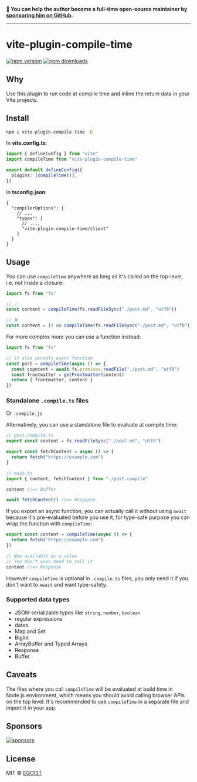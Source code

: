 **💛 You can help the author become a full-time open-source maintainer by [sponsoring him on GitHub](https://github.com/sponsors/egoist).**

---

# vite-plugin-compile-time

[![npm version](https://badgen.net/npm/v/vite-plugin-compile-time?v=2)](https://npm.im/vite-plugin-compile-time) [![npm downloads](https://badgen.net/npm/dm/vite-plugin-compile-time?v=2)](https://npm.im/vite-plugin-compile-time)

## Why

Use this plugin to run code at compile time and inline the return data in your Vite projects.

## Install

```bash
npm i vite-plugin-compile-time -D
```

In **vite.config.ts**:

```ts
import { defineConfig } from "vite"
import compileTime from "vite-plugin-compile-time"

export default defineConfig({
  plugins: [compileTime()],
})
```

In **tsconfig.json**:

```jsonc
{
  "compilerOptions": {
    // ...
    "types": [
      // ...,
      "vite-plugin-compile-time/client"
    ]
  }
}
```

## Usage

You can use `compileTime` anywhere as long as it's called on the top-level, i.e. not inside a closure:

```ts
import fs from "fs"

// ✅
const content = compileTime(fs.readFileSync("./post.md", "utf8"))

// ❌
const content = () => compileTime(fs.readFileSync("./post.md", "utf8"))
```

For more complex more you can use a function instead:

```ts
import fs from "fs"

// it also accepts async function
const post = compileTime(async () => {
  const copntent = await fs.promises.readFile("./post.md", "utf8")
  const frontmatter = getFrontmatter(content)
  return { frontmatter, content }
})
```

### Standalone `.compile.ts` files

Or `.compile.js`

Alternatively, you can use a standalone file to evaluate at compile time:

```ts
// post.compile.ts
export const content = fs.readFileSync("./post.md", "utf8")

export const fetchContent = async () => {
  return fetch("https://example.com")
}

// main.ts
import { content, fetchContent } from "./post.compile"

content //=> Buffer

await fetchContent() //=> Response
```

If you export an async function, you can actually call it without using `await` because it's pre-evaluated before you use it, for type-safe purpose you can wrap the function with `compileTime`:

```ts
export const content = compileTime(async () => {
  return fetch("https://example.com")
})

// Now available as a value
// You don't even need to call it
content //=> Response
```

However `compileTime` is optional in `.compile.ts` files, you only need it if you don't want to `await` and want type-safety.

### Supported data types

- JSON-serializable types like `string`, `number`, `boolean`
- regular expressions
- dates
- Map and Set
- BigInt
- ArrayBuffer and Typed Arrays
- Response
- Buffer

## Caveats

The files where you call `compileTime` will be evaluated at build time in Node.js environment, which means you should avoid calling browser APIs on the top level. It's recommended to use `compileTime` in a separate file and import it in your app.

## Sponsors

[![sponsors](https://sponsors-images.egoist.dev/sponsors.svg)](https://github.com/sponsors/egoist)

## License

MIT &copy; [EGOIST](https://github.com/sponsors/egoist)
